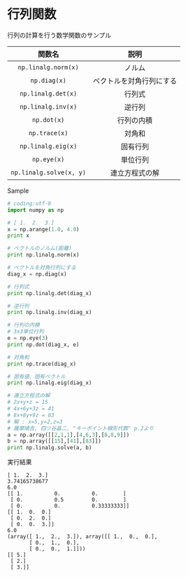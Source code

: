 # 行列関数

行列の計算を行う数学関数のサンプル

|関数名|説明|
|:-:|:-:|
|`np.linalg.norm(x)`|ノルム|
|`np.diag(x)`|ベクトルを対角行列にする|
|`np.linalg.det(x)`|行列式|
|`np.linalg.inv(x)`|逆行列|
|`np.dot(x)`|行列の内積|
|`np.trace(x)`|対角和|
|`np.linalg.eig(x)`|固有行列|
|`np.eye(x)`|単位行列|
|`np.linalg.solve(x, y)`|連立方程式の解|

Sample

```python
# coding:utf-8
import numpy as np

# [ 1.  2.  3.]
x = np.arange(1.0, 4.0)
print x

# ベクトルのノルム(距離)
print np.linalg.norm(x)

# ベクトルを対角行列にする
diag_x = np.diag(x)

# 行列式
print np.linalg.det(diag_x)

# 逆行列
print np.linalg.inv(diag_x)

# 行列の内積
# 3x3単位行列
e = np.eye(3)
print np.dot(diag_x, e)

# 対角和
print np.trace(diag_x)

# 固有値、固有ベクトル
print np.linalg.eig(diag_x)

# 連立方程式の解
# 2x+y+z = 15
# 4x+6y+3z = 41
# 8x+8y+9z = 83
# 解 : x=5,y=2,z=3
# 薩摩順吉, 四ツ谷晶二, "キーポイント線形代数" p.2より
a = np.array([[2,1,1],[4,6,3],[8,8,9]])
b = np.array([[15],[41],[83]])
print np.linalg.solve(a, b)
```

実行結果

```
[ 1.  2.  3.]
3.74165738677
6.0
[[ 1.          0.          0.        ]
 [ 0.          0.5         0.        ]
 [ 0.          0.          0.33333333]]
[[ 1.  0.  0.]
 [ 0.  2.  0.]
 [ 0.  0.  3.]]
6.0
(array([ 1.,  2.,  3.]), array([[ 1.,  0.,  0.],
       [ 0.,  1.,  0.],
       [ 0.,  0.,  1.]]))
[[ 5.]
 [ 2.]
 [ 3.]]
```


